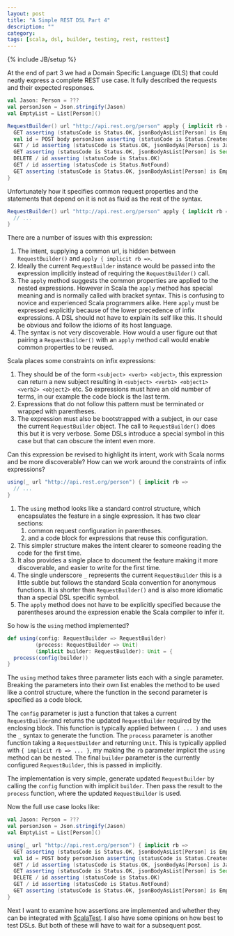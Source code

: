 ```yaml
---
layout: post
title: "A Simple REST DSL Part 4"
description: ""
category: 
tags: [scala, dsl, builder, testing, rest, resttest]
---
```

{% include JB/setup %}

At the end of part 3 we had a Domain Specific Language (DLS) that could neatly express a complete REST use case. It fully described the requests and their expected responses.

```scala
val Jason: Person = ???
val personJson = Json.stringify(Jason)
val EmptyList = List[Person]()

RequestBuilder() url "http://api.rest.org/person" apply { implicit rb =>
  GET asserting (statusCode is Status.OK, jsonBodyAsList[Person] is EmptyList)
  val id = POST body personJson asserting (statusCode is Status.Created) returning (header("X-Person-Id"))
  GET / id asserting (statusCode is Status.OK, jsonBodyAs[Person] is Jason)
  GET asserting (statusCode is Status.OK, jsonBodyAsList[Person] is Seq(Jason))
  DELETE / id asserting (statusCode is Status.OK)
  GET / id asserting (statusCode is Status.NotFound)
  GET asserting (statusCode is Status.OK, jsonBodyAsList[Person] is EmptyList)
}
```

Unfortunately how it specifies common request properties and the statements that depend on it is not as fluid as the rest of the syntax.

```scala
RequestBuilder() url "http://api.rest.org/person" apply { implicit rb =>
  // ...
}
```

There are a number of issues with this expression:

1. The intent, supplying a common url, is hidden between `RequestBuilder()` and `apply { implicit rb =>`.
1. Ideally the current `RequestBuilder` instance would be passed into the expression implicitly instead of requiring the `RequestBuilder()` call.
1. The `apply` method suggests the common properties are applied to the nested expressions.  However in Scala the `apply` method has special meaning and is normally called with bracket syntax. This is confusing to novice and experienced Scala programmers alike. Here `apply` must be expressed explicitly because of the lower precedence of infix expressions. A DSL should not have to explain its self like this. It should be obvious and follow the idioms of its host language.
1. The syntax is not very discoverable. How would a user figure out that pairing a `RequestBuilder()` with an `apply` method call would enable common properties to be reused.

Scala places some constraints on infix expressions:

1. They should be of the form `<subject> <verb> <object>`, this expression can return a new subject resulting in `<subject> <verb1> <object1> <verb2> <object2>` etc. So expressions must have an old number of terms, in our example the code block is the last term.
1. Expressions that do not follow this pattern must be terminated or wrapped with parentheses.
1. The expression must also be bootstrapped with a subject, in our case the current `RequestBuilder` object.  The call to `RequestBuilder()` does this but it is very verbose. Some DSLs introduce a special symbol in this case but that can obscure the intent even more.

Can this expression be revised to highlight its intent, work with Scala norms and be more discoverable? How can we work around the constraints of infix expressions? 

```scala
using(_ url "http://api.rest.org/person") { implicit rb =>
  // ...
}
```

1. The `using` method looks like a standard control structure, which encapsulates the feature in a single expression. It has two clear sections: 
    1. common request configuration in parentheses.
    1. and a code block for expressions that reuse this configuration. 
1. This simpler structure makes the intent clearer to someone reading the code for the first time.
1. It also provides a single place to document the feature making it more discoverable, and easier to write for the first time.
1. The single underscore `_` represents the current `RequestBuilder` this is a little subtle but follows the standard Scala convention for anonymous functions. It is shorter than `RequestBuilder()` and is also more idiomatic than a special DSL specific symbol.
1. The `apply` method does not have to be explicitly specified because the parentheses around the expression enable the Scala compiler to infer it.

So how is the `using` method implemented?

```scala
def using(config: RequestBuilder => RequestBuilder)
         (process: RequestBuilder => Unit)
         (implicit builder: RequestBuilder): Unit = {
  process(config(builder))
}
```

The `using` method takes three parameter lists each with a single parameter.  Breaking the parameters into their own list enables the method to be used like a control structure, where the function in the second parameter is specified as a code block.

The `config` parameter is just a function that takes a current `RequestBuilder`and returns the updated `RequestBuilder` required by the enclosing block.  This function is typically applied between `( ... )` and uses the `_` syntax to generate the function.  The `process` parameter is another function taking a `RequestBuilder` and returning `Unit`.  This is typically applied with `{ implicit rb => ... }`, my making the `rb` parameter implicit the `using` method can be nested.  The final `builder` parameter is the currently configured `RequestBuilder`, this is passed in implicitly.  

The implementation is very simple, generate updated `RequestBuilder` by calling the  `config` function with implicit `builder`. Then pass the result to the `process` function, where the updated `RequestBuilder` is used.

Now the full use case looks like:

```scala
val Jason: Person = ???
val personJson = Json.stringify(Jason)
val EmptyList = List[Person]()

using(_ url "http://api.rest.org/person") { implicit rb =>
  GET asserting (statusCode is Status.OK, jsonBodyAsList[Person] is EmptyList)
  val id = POST body personJson asserting (statusCode is Status.Created) returning (header("X-Person-Id"))
  GET / id asserting (statusCode is Status.OK, jsonBodyAs[Person] is Jason)
  GET asserting (statusCode is Status.OK, jsonBodyAsList[Person] is Seq(Jason))
  DELETE / id asserting (statusCode is Status.OK)
  GET / id asserting (statusCode is Status.NotFound)
  GET asserting (statusCode is Status.OK, jsonBodyAsList[Person] is EmptyList)
}
```

Next I want to examine how assertions are implemented and whether they can be integrated with [ScalaTest](http://scalatest.org). I also have some opinions on how best to test DSLs. But both of these will have to wait for a subsequent post.